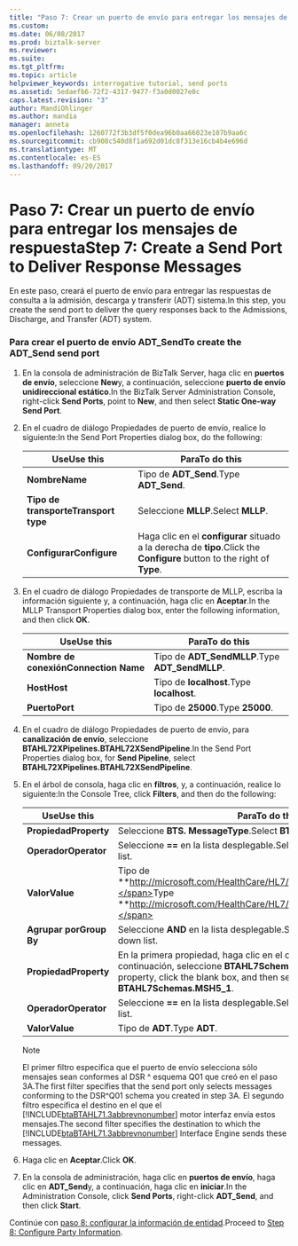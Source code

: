 ```yaml
---
title: "Paso 7: Crear un puerto de envío para entregar los mensajes de respuesta | Documentos de Microsoft"
ms.custom: 
ms.date: 06/08/2017
ms.prod: biztalk-server
ms.reviewer: 
ms.suite: 
ms.tgt_pltfrm: 
ms.topic: article
helpviewer_keywords: interrogative tutorial, send ports
ms.assetid: 5edaefb6-72f2-4317-9477-f3a0d0027e0c
caps.latest.revision: "3"
author: MandiOhlinger
ms.author: mandia
manager: anneta
ms.openlocfilehash: 1260772f3b3df5f0dea96b0aa66023e107b9aa6c
ms.sourcegitcommit: cb908c540d8f1a692d01dc8f313e16cb4b4e696d
ms.translationtype: MT
ms.contentlocale: es-ES
ms.lasthandoff: 09/20/2017
---
```

# <a name="step-7-create-a-send-port-to-deliver-response-messages"></a><span data-ttu-id="e14e3-102">Paso 7: Crear un puerto de envío para entregar los mensajes de respuesta</span><span class="sxs-lookup"><span data-stu-id="e14e3-102">Step 7: Create a Send Port to Deliver Response Messages</span></span>
<span data-ttu-id="e14e3-103">En este paso, creará el puerto de envío para entregar las respuestas de consulta a la admisión, descarga y transferir (ADT) sistema.</span><span class="sxs-lookup"><span data-stu-id="e14e3-103">In this step, you create the send port to deliver the query responses back to the Admissions, Discharge, and Transfer (ADT) system.</span></span>  
  
### <a name="to-create-the-adtsend-send-port"></a><span data-ttu-id="e14e3-104">Para crear el puerto de envío ADT_Send</span><span class="sxs-lookup"><span data-stu-id="e14e3-104">To create the ADT_Send send port</span></span>  
  
1.  <span data-ttu-id="e14e3-105">En la consola de administración de BizTalk Server, haga clic en **puertos de envío**, seleccione **New**y, a continuación, seleccione **puerto de envío unidireccional estático**.</span><span class="sxs-lookup"><span data-stu-id="e14e3-105">In the BizTalk Server Administration Console, right-click **Send Ports**, point to **New**, and then select **Static One-way Send Port**.</span></span>  
  
2.  <span data-ttu-id="e14e3-106">En el cuadro de diálogo Propiedades de puerto de envío, realice lo siguiente:</span><span class="sxs-lookup"><span data-stu-id="e14e3-106">In the Send Port Properties dialog box, do the following:</span></span>  
  
    |<span data-ttu-id="e14e3-107">Use</span><span class="sxs-lookup"><span data-stu-id="e14e3-107">Use this</span></span>|<span data-ttu-id="e14e3-108">Para</span><span class="sxs-lookup"><span data-stu-id="e14e3-108">To do this</span></span>|  
    |--------------|----------------|  
    |<span data-ttu-id="e14e3-109">**Nombre**</span><span class="sxs-lookup"><span data-stu-id="e14e3-109">**Name**</span></span>|<span data-ttu-id="e14e3-110">Tipo de **ADT_Send**.</span><span class="sxs-lookup"><span data-stu-id="e14e3-110">Type **ADT_Send**.</span></span>|  
    |<span data-ttu-id="e14e3-111">**Tipo de transporte**</span><span class="sxs-lookup"><span data-stu-id="e14e3-111">**Transport type**</span></span>|<span data-ttu-id="e14e3-112">Seleccione **MLLP**.</span><span class="sxs-lookup"><span data-stu-id="e14e3-112">Select **MLLP**.</span></span>|  
    |<span data-ttu-id="e14e3-113">**Configurar**</span><span class="sxs-lookup"><span data-stu-id="e14e3-113">**Configure**</span></span>|<span data-ttu-id="e14e3-114">Haga clic en el **configurar** situado a la derecha de **tipo**.</span><span class="sxs-lookup"><span data-stu-id="e14e3-114">Click the **Configure** button to the right of **Type**.</span></span>|  
  
3.  <span data-ttu-id="e14e3-115">En el cuadro de diálogo Propiedades de transporte de MLLP, escriba la información siguiente y, a continuación, haga clic en **Aceptar**.</span><span class="sxs-lookup"><span data-stu-id="e14e3-115">In the MLLP Transport Properties dialog box, enter the following information, and then click **OK**.</span></span>  
  
    |<span data-ttu-id="e14e3-116">Use</span><span class="sxs-lookup"><span data-stu-id="e14e3-116">Use this</span></span>|<span data-ttu-id="e14e3-117">Para</span><span class="sxs-lookup"><span data-stu-id="e14e3-117">To do this</span></span>|  
    |--------------|----------------|  
    |<span data-ttu-id="e14e3-118">**Nombre de conexión**</span><span class="sxs-lookup"><span data-stu-id="e14e3-118">**Connection Name**</span></span>|<span data-ttu-id="e14e3-119">Tipo de **ADT_SendMLLP**.</span><span class="sxs-lookup"><span data-stu-id="e14e3-119">Type **ADT_SendMLLP**.</span></span>|  
    |<span data-ttu-id="e14e3-120">**Host**</span><span class="sxs-lookup"><span data-stu-id="e14e3-120">**Host**</span></span>|<span data-ttu-id="e14e3-121">Tipo de **localhost**.</span><span class="sxs-lookup"><span data-stu-id="e14e3-121">Type **localhost**.</span></span>|  
    |<span data-ttu-id="e14e3-122">**Puerto**</span><span class="sxs-lookup"><span data-stu-id="e14e3-122">**Port**</span></span>|<span data-ttu-id="e14e3-123">Tipo de **25000**.</span><span class="sxs-lookup"><span data-stu-id="e14e3-123">Type **25000**.</span></span>|  
  
4.  <span data-ttu-id="e14e3-124">En el cuadro de diálogo Propiedades de puerto de envío, para **canalización de envío**, seleccione **BTAHL72XPipelines.BTAHL72XSendPipeline**.</span><span class="sxs-lookup"><span data-stu-id="e14e3-124">In the Send Port Properties dialog box, for **Send Pipeline**, select **BTAHL72XPipelines.BTAHL72XSendPipeline**.</span></span>  
  
5.  <span data-ttu-id="e14e3-125">En el árbol de consola, haga clic en **filtros**, y, a continuación, realice lo siguiente:</span><span class="sxs-lookup"><span data-stu-id="e14e3-125">In the Console Tree, click **Filters**, and then do the following:</span></span>  
  
    |<span data-ttu-id="e14e3-126">Use</span><span class="sxs-lookup"><span data-stu-id="e14e3-126">Use this</span></span>|<span data-ttu-id="e14e3-127">Para</span><span class="sxs-lookup"><span data-stu-id="e14e3-127">To do this</span></span>|  
    |--------------|----------------|  
    |<span data-ttu-id="e14e3-128">**Propiedad**</span><span class="sxs-lookup"><span data-stu-id="e14e3-128">**Property**</span></span>|<span data-ttu-id="e14e3-129">Seleccione **BTS. MessageType**.</span><span class="sxs-lookup"><span data-stu-id="e14e3-129">Select **BTS.MessageType**.</span></span>|  
    |<span data-ttu-id="e14e3-130">**Operador**</span><span class="sxs-lookup"><span data-stu-id="e14e3-130">**Operator**</span></span>|<span data-ttu-id="e14e3-131">Seleccione  **==**  en la lista desplegable.</span><span class="sxs-lookup"><span data-stu-id="e14e3-131">Select **==** from the drop-down list.</span></span>|  
    |<span data-ttu-id="e14e3-132">**Valor**</span><span class="sxs-lookup"><span data-stu-id="e14e3-132">**Value**</span></span>|<span data-ttu-id="e14e3-133">Tipo de **http://microsoft.com/HealthCare/HL7/2X#DSR_Q01_24_GLO_DEF**.</span><span class="sxs-lookup"><span data-stu-id="e14e3-133">Type **http://microsoft.com/HealthCare/HL7/2X#DSR_Q01_24_GLO_DEF**.</span></span>|  
    |<span data-ttu-id="e14e3-134">**Agrupar por**</span><span class="sxs-lookup"><span data-stu-id="e14e3-134">**Group By**</span></span>|<span data-ttu-id="e14e3-135">Seleccione **AND** en la lista desplegable.</span><span class="sxs-lookup"><span data-stu-id="e14e3-135">Select **AND** from the drop-down list.</span></span>|  
    |<span data-ttu-id="e14e3-136">**Propiedad**</span><span class="sxs-lookup"><span data-stu-id="e14e3-136">**Property**</span></span>|<span data-ttu-id="e14e3-137">En la primera propiedad, haga clic en el cuadro en blanco y, a continuación, seleccione **BTAHL7Schemas.MSH5_1**.</span><span class="sxs-lookup"><span data-stu-id="e14e3-137">Under the first property, click the blank box, and then select **BTAHL7Schemas.MSH5_1**.</span></span>|  
    |<span data-ttu-id="e14e3-138">**Operador**</span><span class="sxs-lookup"><span data-stu-id="e14e3-138">**Operator**</span></span>|<span data-ttu-id="e14e3-139">Seleccione  **==**  en la lista desplegable.</span><span class="sxs-lookup"><span data-stu-id="e14e3-139">Select **==** from the drop-down list.</span></span>|  
    |<span data-ttu-id="e14e3-140">**Valor**</span><span class="sxs-lookup"><span data-stu-id="e14e3-140">**Value**</span></span>|<span data-ttu-id="e14e3-141">Tipo de **ADT**.</span><span class="sxs-lookup"><span data-stu-id="e14e3-141">Type **ADT**.</span></span>|  
  
    > [!NOTE]
    >  <span data-ttu-id="e14e3-142">El primer filtro especifica que el puerto de envío selecciona sólo mensajes sean conformes al DSR ^ esquema Q01 que creó en el paso 3A.</span><span class="sxs-lookup"><span data-stu-id="e14e3-142">The first filter specifies that the send port only selects messages conforming to the DSR^Q01 schema you created in step 3A.</span></span> <span data-ttu-id="e14e3-143">El segundo filtro especifica el destino en el que el [!INCLUDE[btaBTAHL71.3abbrevnonumber](../../includes/btabtahl71-3abbrevnonumber-md.md)] motor interfaz envía estos mensajes.</span><span class="sxs-lookup"><span data-stu-id="e14e3-143">The second filter specifies the destination to which the [!INCLUDE[btaBTAHL71.3abbrevnonumber](../../includes/btabtahl71-3abbrevnonumber-md.md)] Interface Engine sends these messages.</span></span>  
  
6.  <span data-ttu-id="e14e3-144">Haga clic en **Aceptar**.</span><span class="sxs-lookup"><span data-stu-id="e14e3-144">Click **OK**.</span></span>  
  
7.  <span data-ttu-id="e14e3-145">En la consola de administración, haga clic en **puertos de envío**, haga clic en **ADT_Send**y, a continuación, haga clic en **iniciar**.</span><span class="sxs-lookup"><span data-stu-id="e14e3-145">In the Administration Console, click **Send Ports**, right-click **ADT_Send**, and then click **Start**.</span></span>  
  
 <span data-ttu-id="e14e3-146">Continúe con [paso 8: configurar la información de entidad](../../adapters-and-accelerators/accelerator-hl7/step-8-configure-party-information-hl7-main.md).</span><span class="sxs-lookup"><span data-stu-id="e14e3-146">Proceed to [Step 8: Configure Party Information](../../adapters-and-accelerators/accelerator-hl7/step-8-configure-party-information-hl7-main.md).</span></span>